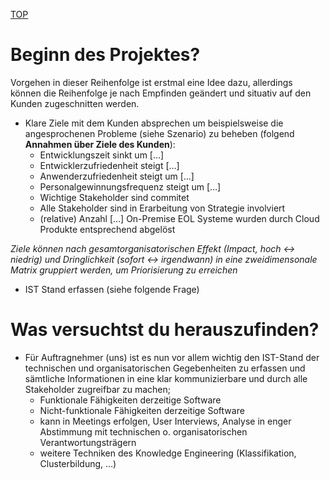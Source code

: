 [TOP](../../)

# Beginn des Projektes?

Vorgehen in dieser Reihenfolge ist erstmal eine Idee dazu, allerdings können die Reihenfolge je nach
Empfinden geändert und situativ auf den Kunden zugeschnitten werden.

* Klare Ziele mit dem Kunden absprechen um beispielsweise die angesprochenen Probleme (siehe Szenario) zu beheben
  (folgend **Annahmen über Ziele des Kunden**):
  * Entwicklungszeit sinkt um […]
  * Entwicklerzufriedenheit steigt […]
  * Anwenderzufriedenheit steigt um […]
  * Personalgewinnungsfrequenz steigt um […]
  * Wichtige Stakeholder sind commitet
  * Alle Stakeholder sind in Erarbeitung von Strategie involviert
  * (relative) Anzahl […] On-Premise EOL Systeme wurden durch Cloud Produkte entsprechend abgelöst

_Ziele können nach gesamtorganisatorischen Effekt (Impact, hoch <-> niedrig) und Dringlichkeit (sofort <-> irgendwann)
in eine zweidimensonale Matrix gruppiert werden, um Priorisierung zu erreichen_
  
* IST Stand erfassen (siehe folgende Frage)

# Was versuchtst du herauszufinden?

* Für Auftragnehmer (uns) ist es nun vor allem wichtig den IST-Stand der technischen und organisatorischen Gegebenheiten
  zu erfassen und sämtliche Informationen in eine klar kommunizierbare und durch alle Stakeholder zugreifbar zu machen;
  * Funktionale Fähigkeiten derzeitige Software
  * Nicht-funktionale Fähigkeiten derzeitige Software
  * kann in Meetings erfolgen, User Interviews, Analyse in enger Abstimmung mit technischen o. organisatorischen Verantwortungsträgern
  * weitere Techniken des Knowledge Engineering (Klassifikation, Clusterbildung, …)
